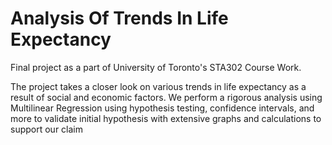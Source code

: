 # Analysis Of Trends In Life Expectancy
Final project as a part of University of Toronto's STA302 Course Work.

The project takes a closer look on various trends in life expectancy as a result of social and economic factors. We perform a rigorous analysis using Multilinear Regression using hypothesis testing, confidence intervals, and more to validate initial hypothesis with extensive graphs and calculations to support our claim
